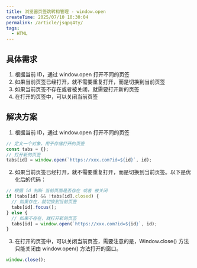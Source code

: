 ```yaml
---
title: 浏览器页签跳转和管理 - window.open
createTime: 2025/07/10 10:30:04
permalink: /article/jsqpq4ty/
tags:
  - HTML
---
```


## 具体需求

1. 根据当前 ID，通过 window.open 打开不同的页签
2. 如果当前页签已经打开，就不需要重复打开，而是切换到当前页签
3. 如果当前页签不存在或者被关闭，就需要打开新的页签
4. 在打开的页签中，可以关闭当前页签

## 解决方案

1. 根据当前 ID，通过 window.open 打开不同的页签

```js
// 定义一个对象，用于存储打开的页签
const tabs = {};
// 打开新的页签
tabs[id] = window.open(`https://xxx.com?id=${id}`, id);
```

2. 如果当前页签已经打开，就不需要重复打开，而是切换到当前页签。以下是优化后的代码：

```js
// 根据 id 判断 当前页面是否存在 或者 被关闭
if (tabs[id] && !tabs[id].closed) {
  // 如果存在，就切换到当前页签
  tabs[id].focus();
} else {
  // 如果不存在，就打开新的页签
  tabs[id] = window.open(`https://xxx.com?id=${id}`, id);
}
```

3. 在打开的页签中，可以关闭当前页签，需要注意的是，Window.close() 方法只能关闭由 window.open() 方法打开的窗口。

```js
window.close();
```
